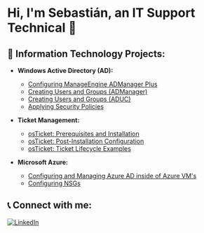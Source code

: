 # Hi, I'm Sebastián, an IT Support Technical 👋

## 💼 Information Technology Projects:
- **Windows Active Directory (AD):**
  - [Configuring ManageEngine ADManager Plus](link-to-repo)
  - [Creating Users and Groups (ADManager)](link-to-repo)
  - [Creating Users and Groups (ADUC)](link-to-repo)
  - [Applying Security Policies](link-to-repo)

- **Ticket Management:**
  - [osTicket: Prerequisites and Installation](link-to-repo)
  - [osTicket: Post-Installation Configuration](link-to-repo)
  - [osTicket: Ticket Lifecycle Examples](link-to-repo)

- **Microsoft Azure:**
  - [Configuring and Managing Azure AD inside of Azure VM's](link-to-repo)
  - [Configuring NSGs](link-to-repo)

## 📞 Connect with me:
[![LinkedIn](https://img.shields.io/badge/LinkedIn-blue?logo=linkedin)](https://www.linkedin.com/in/sebastianrodr/)
